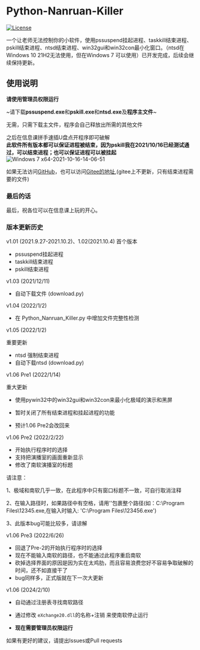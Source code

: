 # Python-Nanruan-Killer

[![License](https://img.shields.io/badge/license-MIT-svg)](https://github.com/zhouxuanyi-zxy/Python-Nanruan-Killer/blob/master/LICENSE)

一个让老师无法控制你的小软件，使用pssuspend挂起进程、taskkill结束进程、pskill结束进程、ntsd结束进程、win32gui和win32con最小化窗口。（ntsd在Windows 10 21H2无法使用，但在Windows 7 可以使用）已开发完成，后续会继续保持更新。

## 使用说明

**请使用管理员权限运行**

~请下载**pssuspend.exe**和**pskill.exe**和**ntsd.exe**及**程序主文件**~

无需，只需下载主文件，程序会自己释放出所需的其他文件

之后在信息课拼手速插U盘点开程序即可破解  
**此软件所有版本都可以保证进程被结束，因为pskill我在2021/10/16已经测试通过，可以结束进程；也可以保证进程可以被挂起**  ![Windows 7 x64-2021-10-16-14-06-51](https://user-images.githubusercontent.com/69704410/137575937-a9a2ee5e-91f3-465f-8eed-709ee8e551dd.png)

如果无法访问[GitHub](https://github.com/zhouxuanyi-zxy/Python-Nanruan-Killer)，也可以访问[Gitee的地址](https://gitee.com/zhouxuanyi/Python-Nanruan-Killer),(gitee上不更新，只有结束进程需要的文件)

### 最后的话
最后，祝各位可以在信息课上玩的开心。

### 版本更新历史
v1.01 (2021.9.27-2021.10.2)、1.02(2021.10.4)
首个版本
+ pssuspend挂起进程
+ taskkill结束进程
+ pskill结束进程

v1.03 (2021/12/11)
+ 自动下载文件 (download.py)

v1.04 (2022/1/2)
+ 在 Python_Nanruan_Killer.py 中增加文件完整性检测

v1.05 (2022/1/2)

重要更新
+ ntsd 强制结束进程
+ 自动下载ntsd (download.py)

v1.06 Pre1 (2022/1/14)

重大更新

+ 使用pywin32中的win32gui和win32con来最小化极域的演示和黑屏

- 暂时关闭了所有结束进程和挂起进程的功能

+ 预计1.06 Pre2会改回来

v1.06 Pre2 (2022/2/22)

+ 开始执行程序时的选择
+ 支持把演播室的画面重新显示
+ 修改了南软演播室的标题

请注意：

1、极域和南软几乎一致，在此程序中只有窗口标题不一致，可自行取消注释

2、在输入路径时，如果路径中有空格，请用''包裹整个路径(如：C:\Program Files\12345.exe,在输入时输入: 'C:\Program Files\123456.exe')

3、此版本bug可能比较多，请谅解

v1.06 Pre3 (2022/6/26)

- 回退了Pre-2的开始执行程序时的选择
- 现在不能输入南软的路径，也不能通过此程序重启南软
- 砍掉选择界面的原因是因为实在太鸡肋，而且容易浪费您好不容易争取破解的时间，还不如直接干了
- bug同样多，正式版就在下一次大更新

v1.06 (2024/2/10)

+ 自动通过注册表寻找南软路径
+ 通过修改 `eXchange20.dll`的名称+注销 来使南软停止运行

+ **现在需要管理员权限运行**

如果有更好的建议，请提出Issues或Pull requests

